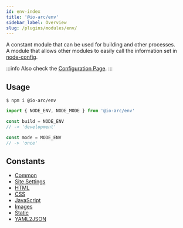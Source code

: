 ```yaml
---
id: env-index
title: '@io-arc/env'
sidebar_label: Overview
slug: /plugins/modules/env/
---
```


A constant module that can be used for building and other processes.  
A module that allows other modules to easily call the information set in [node-config](https://github.com/lorenwest/node-config).

:::info
Also check the [Configuration Page](../../../configuration/index.md).
:::

## Usage

```shell
$ npm i @io-arc/env
```

```typescript title="index.ts"
import { NODE_ENV, NODE_MODE } from '@io-arc/env'

const build = NODE_ENV
// -> 'development'

const mode = MODE_ENV
// -> 'once'
```

## Constants

- [Common](common.md)
- [Site Settings](site.md)
- [HTML](html.md)
- [CSS](css.md)
- [JavaScript](js.md)
- [Images](images.md)
- [Static](static.md)
- [YAML2JSON](yaml2json.md)
